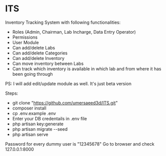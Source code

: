 # ITS
Inventory Tracking System with following functionalities:
- Roles (Admin, Chairman, Lab Incharge, Data Entry Operator)
- Permissions
- User Module
- Can add/delete Labs
- Can add/delete Categories
- Can add/delete Inventory
- Can move inventory between Labs
- Can track which inventory is available in which lab and from where it has been going through

PS: I will add edit/update module as well. It's just beta version


Steps:
- git clone "https://github.com/umersaeed3d/ITS.git"
- composer install
- cp .env.example .env
- Enter your DB credentails in .env file
- php artisan key:generate
- php artisan migrate --seed
- php artisan serve

Password for every dummy user is "12345678"
Go to browser and check 127.0.0.1:8000
